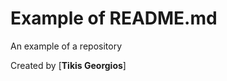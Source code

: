 # Example of README.md
An example of a repository

Created by [**Tikis Georgios**]                                                                                                  
